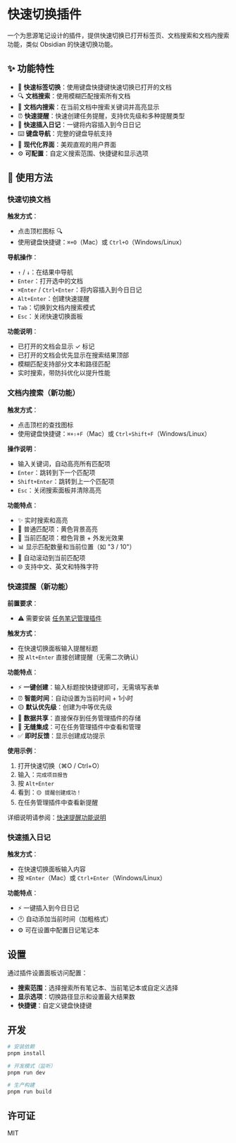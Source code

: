 # 快速切换插件

一个为思源笔记设计的插件，提供快速切换已打开标签页、文档搜索和文档内搜索功能，类似 Obsidian 的快速切换功能。

## ✨ 功能特性

- 🚀 **快速标签切换**：使用键盘快捷键快速切换已打开的文档
- 🔍 **文档搜索**：使用模糊匹配搜索所有文档
- 🎯 **文档内搜索**：在当前文档中搜索关键词并高亮显示
- ⏰ **快速提醒**：快速创建任务提醒，支持优先级和多种提醒类型
- 📝 **快速插入日记**：一键将内容插入到今日日记
- ⌨️ **键盘导航**：完整的键盘导航支持
- 🎨 **现代化界面**：美观直观的用户界面
- ⚙️ **可配置**：自定义搜索范围、快捷键和显示选项

## 📖 使用方法

### 快速切换文档

**触发方式**：
- 点击顶栏图标 🔍
- 使用键盘快捷键：`⌘+O`（Mac）或 `Ctrl+O`（Windows/Linux）

**导航操作**：
- `↑` / `↓`：在结果中导航
- `Enter`：打开选中的文档
- `⌘Enter` / `Ctrl+Enter`：将内容插入到今日日记
- `Alt+Enter`：创建快速提醒
- `Tab`：切换到文档内搜索模式
- `Esc`：关闭快速切换面板

**功能说明**：
- 已打开的文档会显示 ✓ 标记
- 已打开的文档会优先显示在搜索结果顶部
- 模糊匹配支持部分文本和路径匹配
- 实时搜索，带防抖优化以提升性能

### 文档内搜索（新功能）

**触发方式**：
- 点击顶栏的查找图标
- 使用键盘快捷键：`⌘+⇧+F`（Mac）或 `Ctrl+Shift+F`（Windows/Linux）

**操作说明**：
- 输入关键词，自动高亮所有匹配项
- `Enter`：跳转到下一个匹配项
- `Shift+Enter`：跳转到上一个匹配项
- `Esc`：关闭搜索面板并清除高亮

**功能特点**：
- ✨ 实时搜索和高亮
- 🎨 普通匹配项：黄色背景高亮
- 🎯 当前匹配项：橙色背景 + 外发光效果
- 📊 显示匹配数量和当前位置（如 "3 / 10"）
- 🔄 自动滚动到当前匹配项
- 🌐 支持中文、英文和特殊字符

### 快速提醒（新功能）

**前置要求**：
- ⚠️ 需要安装 [任务笔记管理插件](https://github.com/Achuan-2/siyuan-plugin-task-note-management)

**触发方式**：
- 在快速切换面板输入提醒标题
- 按 `Alt+Enter` 直接创建提醒（无需二次确认）

**功能特点**：
- ⚡ **一键创建**：输入标题按快捷键即可，无需填写表单
- ⏰ **智能时间**：自动设置为当前时间 + 1小时
- 🟡 **默认优先级**：创建为中等优先级
- 💾 **数据共享**：直接保存到任务管理插件的存储
- 🔗 **无缝集成**：可在任务管理插件中查看和管理
- ✅ **即时反馈**：显示创建成功提示

**使用示例**：
1. 打开快速切换（⌘O / Ctrl+O）
2. 输入：`完成项目报告`
3. 按 `Alt+Enter`
4. 看到：`🟡 提醒创建成功！`
5. 在任务管理插件中查看新提醒

详细说明请参阅：[快速提醒功能说明](./QUICK_REMINDER_FEATURE.md)

### 快速插入日记

**触发方式**：
- 在快速切换面板输入内容
- 按 `⌘Enter`（Mac）或 `Ctrl+Enter`（Windows/Linux）

**功能特点**：
- ⚡ 一键插入到今日日记
- 🕐 自动添加当前时间（加粗格式）
- ⚙️ 可在设置中配置日记笔记本

## 设置

通过插件设置面板访问配置：

- **搜索范围**：选择搜索所有笔记本、当前笔记本或自定义选择
- **显示选项**：切换路径显示和设置最大结果数
- **快捷键**：自定义键盘快捷键

## 开发

```bash
# 安装依赖
pnpm install

# 开发模式（监听）
pnpm run dev

# 生产构建
pnpm run build
```

## 许可证

MIT

